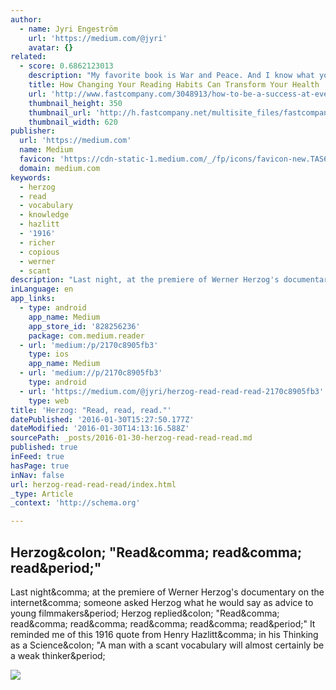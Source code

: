 ```yaml
---
author:
  - name: Jyri Engeström
    url: 'https://medium.com/@jyri'
    avatar: {}
related:
  - score: 0.6862123013
    description: "My favorite book is War and Peace. And I know what you're thinking: \"Oh, another writer wanting people to think he's all intellectual and highbrow.\" But it really is my favorite book, only not because it has 1,500 pages of unforgettable characters or a generational plot that is more compelling than that of any other book I've read."
    title: How Changing Your Reading Habits Can Transform Your Health
    url: 'http://www.fastcompany.com/3048913/how-to-be-a-success-at-everything/how-changing-your-reading-habits-can-transform-your-health'
    thumbnail_height: 350
    thumbnail_url: 'http://h.fastcompany.net/multisite_files/fastcompany/imagecache/620x350/poster/2015/07/3048913-poster-p-1-4-ways-to-become-a-committed-reader-and-reap-the-health-benefits.jpg'
    thumbnail_width: 620
publisher:
  url: 'https://medium.com'
  name: Medium
  favicon: 'https://cdn-static-1.medium.com/_/fp/icons/favicon-new.TAS6uQ-Y7kcKgi0xjcYHXw.ico'
  domain: medium.com
keywords:
  - herzog
  - read
  - vocabulary
  - knowledge
  - hazlitt
  - '1916'
  - richer
  - copious
  - werner
  - scant
description: "Last night, at the premiere of Werner Herzog's documentary on the internet, someone asked Herzog what he would say as advice to young filmmakers. Herzog replied: \"Read, read, read, read, read, read.\" It reminded me of this 1916 quote from Henry Hazlitt, in his Thinking as a Science: \"A man with a scant vocabulary will almost certainly be a weak thinker."
inLanguage: en
app_links:
  - type: android
    app_name: Medium
    app_store_id: '828256236'
    package: com.medium.reader
  - url: 'medium:/p/2170c8905fb3'
    type: ios
    app_name: Medium
  - url: 'medium://p/2170c8905fb3'
    type: android
  - url: 'https://medium.com/@jyri/herzog-read-read-read-2170c8905fb3'
    type: web
title: 'Herzog: "Read, read, read."'
datePublished: '2016-01-30T15:27:50.177Z'
dateModified: '2016-01-30T14:13:16.588Z'
sourcePath: _posts/2016-01-30-herzog-read-read-read.md
published: true
inFeed: true
hasPage: true
inNav: false
url: herzog-read-read-read/index.html
_type: Article
_context: 'http://schema.org'

---
```

<article style=""><h1>Herzog&amp;colon; "Read&amp;comma; read&amp;comma; read&amp;period;"</h1><p>Last night&amp;comma; at the premiere of Werner Herzog's documentary on the internet&amp;comma; someone asked Herzog what he would say as advice to young filmmakers&amp;period; Herzog replied&amp;colon; "Read&amp;comma; read&amp;comma; read&amp;comma; read&amp;comma; read&amp;comma; read&amp;period;" It reminded me of this 1916 quote from Henry Hazlitt&amp;comma; in his Thinking as a Science&amp;colon; "A man with a scant vocabulary will almost certainly be a weak thinker&amp;period;</p><img src="https://cdn-images-1.medium.com/max/800/1*SElKBr61cKNg5eERWryvMA.jpeg" /></article>
